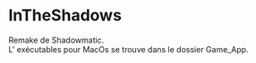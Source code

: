 # InTheShadows

Remake de Shadowmatic.</br>
L' exécutables pour MacOs se trouve dans le dossier Game_App.
